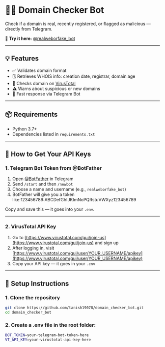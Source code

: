 # 🕵️‍♂️ Domain Checker Bot

Check if a domain is real, recently registered, or flagged as malicious — directly from Telegram.

🔗 **Try it here:** [@realweborfake_bot](https://t.me/realweborfake_bot)

---

## 💡 Features

- ✅ Validates domain format
- 🗓️ Retrieves WHOIS info: creation date, registrar, domain age
- 🧪 Checks domain on [VirusTotal](https://www.virustotal.com/)
- ⚠️ Warns about suspicious or new domains
- 🤖 Fast response via Telegram Bot

---

## 📦 Requirements

- Python 3.7+
- Dependencies listed in `requirements.txt`

---

## 🔐 How to Get Your API Keys

### 1. Telegram Bot Token from @BotFather

1. Open [@BotFather](https://t.me/BotFather) in Telegram
2. Send `/start` and then `/newbot`
3. Choose a name and username (e.g., `realweborfake_bot`)
4. BotFather will give you a token like:123456789:ABCDefGhIJKlmNoPQRstuVWXyz123456789

   
Copy and save this — it goes into your `.env`.

---

### 2. VirusTotal API Key

1. Go to [https://www.virustotal.com/gui/join-us](https://www.virustotal.com/gui/join-us) and sign up
2. After logging in, visit [https://www.virustotal.com/gui/user/YOUR_USERNAME/apikey](https://www.virustotal.com/gui/user/YOUR_USERNAME/apikey)
3. Copy your API key — it goes in your `.env`

---

## 🔧 Setup Instructions

### 1. Clone the repository

```bash
git clone https://github.com/tanish19078/domain_checker_bot.git
cd domain_checker_bot
```

### 2. Create a .env file in the root folder:

```bash
BOT_TOKEN=your-telegram-bot-token-here
VT_API_KEY=your-virustotal-api-key-here
```


